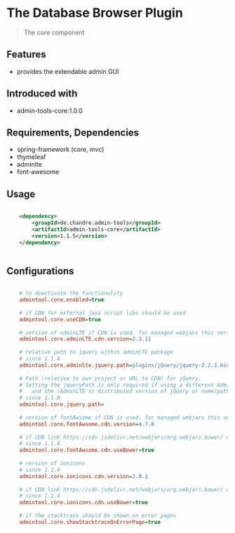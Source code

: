 # The Database Browser Plugin
> The core component


## Features
* provides the extendable admin GUI 

## Introduced with
* admin-tools-core:1.0.0

## Requirements, Dependencies
* spring-framework (core, mvc)
* thymeleaf
* adminlte
* font-awesome

## Usage

```xml

	<dependency>
		<groupId>de.chandre.admin-tools</groupId>
		<artifactId>admin-tools-core</artifactId>
		<version>1.1.5</version>
	</dependency>
	
```

## Configurations
```ini

	# to deactivate the functionality
	admintool.core.enabled=true
	
	# if CDN for external java script libs should be used
	admintool.core.useCDN=true
	
	# version of adminLTE if CDN is used. for managed webjars this version should be used.
	admintool.core.adminLTE.cdn.version=2.3.11
	
	# relative path to jquery within adminLTE package
	# since 1.1.4
	admintool.core.adminlte.jquery.path=plugins/jQuery/jquery-2.2.3.min.js
	
	# Path (relative to own project or URL to CDN) for jQuery.
	# Setting the jqueryPath is only required if using a different AdminLTE version than the configured one 
	#   and the (AdminLTE's) distributed version of jQuery or name/path has been changed
	# since 1.1.0
	admintool.core.jquery.path=
	
	# version of fontAwsome if CDN is used. for managed webjars this version should be used.
	admintool.core.fontAwsome.cdn.version=4.7.0
	
	# if CDN link https://cdn.jsdelivr.net/webjars/org.webjars.bower/ or https://cdn.jsdelivr.net/webjars/ should be used 
	# since 1.1.4
	admintool.core.fontAwsome.cdn.useBower=true
	
	# version of ionicons
	# since 1.1.4
	admintool.core.ionicons.cdn.version=2.0.1
	
	# if CDN link https://cdn.jsdelivr.net/webjars/org.webjars.bower/ or https://cdn.jsdelivr.net/webjars/ should be used 
	# since 1.1.4
	admintool.core.ionicons.cdn.useBower=true
	
	# if the stacktrace should be shown on error pages
	admintool.core.showStacktraceOnErrorPage=true
	
```

